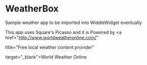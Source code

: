 WeatherBox
==========

Sample weather app to be imported into WiddleWidget eventually

This app uses Square's Picasso and it is Powered by <a href="http://www.worldweatheronline.com/" 

title="Free local weather content provider" 

target="_blank">World Weather Online</a>
